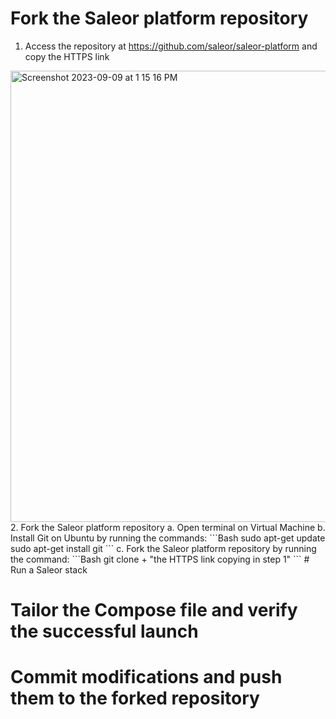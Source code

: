 # Fork the Saleor platform repository
1. Access the repository at https://github.com/saleor/saleor-platform and copy the HTTPS link
<img width="722" alt="Screenshot 2023-09-09 at 1 15 16 PM" src="https://github.com/lbj-jj/isec6000-assignment1-task2/assets/61398620/901db5fa-6dbe-46a7-a7ac-124b9783aa3e">
2. Fork the Saleor platform repository
   a. Open terminal on Virtual Machine
   b. Install Git on Ubuntu by running the commands:
```Bash
sudo apt-get update
sudo apt-get install git
```
   c. Fork the Saleor platform repository by running the command:
```Bash
git clone + "the HTTPS link copying in step 1"
```
# Run a Saleor stack

# Tailor the Compose file and verify the successful launch

# Commit modifications and push them to the forked repository
